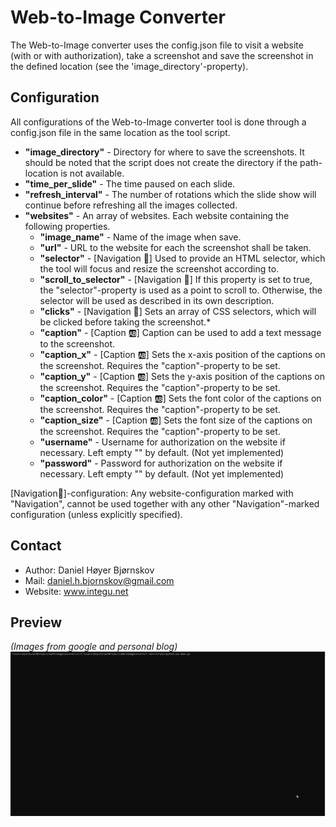# Web-to-Image Converter #
The Web-to-Image converter uses the config.json file to visit a website (with or with authorization), take a screenshot and save the screenshot in the defined location (see the 'image_directory'-property).

## Configuration ##

All configurations of the Web-to-Image converter tool is done through a config.json file in the same location as the tool script.
* **"image_directory"** - Directory for where to save the screenshots. It should be noted that the script does not create the directory if the path-location is not available.
* **"time_per_slide"** - The time paused on each slide.
* **"refresh_interval"** - The number of rotations which the slide show will continue before refreshing all the images collected.
* **"websites"** - An array of websites. Each website containing the following properties.
  * **"image_name"** - Name of the image when save.
  * **"url"** - URL to the website for each the screenshot shall be taken.
  * **"selector"** - [Navigation 🔄] Used to provide an HTML selector, which the tool will focus and resize the screenshot according to.
  * **"scroll_to_selector"** - [Navigation 🔄] If this property is set to true, the "selector"-property is used as a point to scroll to. Otherwise, the selector will be used as described in its own description.
  * **"clicks"** - [Navigation 🔄] Sets an array of CSS selectors, which will be clicked before taking the screenshot.*
  * **"caption"** - [Caption 🆎] Caption can be used to add a text message to the screenshot.
  * **"caption_x"** - [Caption 🆎] Sets the x-axis position of the captions on the screenshot. Requires the "caption"-property to be set.
  * **"caption_y"** - [Caption 🆎] Sets the y-axis position of the captions on the screenshot. Requires the "caption"-property to be set.
  * **"caption_color"** - [Caption 🆎] Sets the font color of the captions on the screenshot. Requires the "caption"-property to be set.
  * **"caption_size"** - [Caption 🆎] Sets the font size of the captions on the screenshot. Requires the "caption"-property to be set.
  * **"username"** - Username for authorization on the website if necessary. Left empty "" by default. (Not yet implemented)
  * **"password"** - Password for authorization on the website if necessary. Left empty "" by default. (Not yet implemented)

[Navigation🔄]-configuration: Any website-configuration marked with "Navigation", cannot be used together with any other "Navigation"-marked configuration (unless explicitly specified).
## Contact ##
* Author: Daniel Høyer Bjørnskov
* Mail: daniel.h.bjornskov@gmail.com
* Website: www.integu.net

## Preview ##
*(Images from google and personal blog)*
![](https://github.com/DanielHJacobsen/WebToImageConverter/blob/master/resources/Preview.gif)